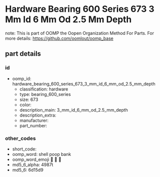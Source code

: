 # Hardware Bearing 600 Series 673 3 Mm Id 6 Mm Od 2.5 Mm Depth  

note: This is part of OOMP the Oopen Organization Method For Parts. For more details: https://github.com/oomlout/oomp_base

##  part details





### id
* oomp_id: hardware_bearing_600_series_673_3_mm_id_6_mm_od_2.5_mm_depth
  * classification: hardware
  * type: bearing_600_series
  * size: 673
  * color: 
  * description_main: 3_mm_id_6_mm_od_2.5_mm_depth
  * description_extra: 
  * manufacturer: 
  * part_number: 

### other_codes
* short_code: 
* oomp_word: shell poop bank
* oomp_word_emoji :shell: :poop: :bank:
* md5_6_alpha: 4987t
* md5_6: 6d15d9